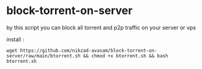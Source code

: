 # block-torrent-on-server
by this script you can block all torrent and p2p traffic on your server or vps 

install : 

`wget https://github.com/nikzad-avasam/block-torrent-on-server/raw/main/btorrent.sh && chmod +x btorrent.sh && bash btorrent.sh`
